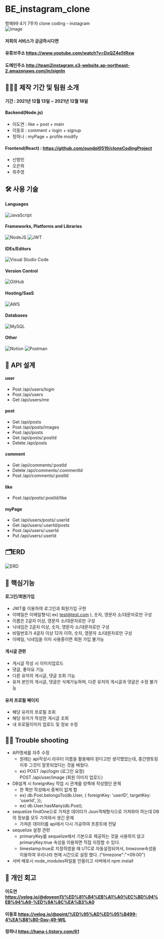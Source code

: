 # BE_instagram_clone
항해99 4기 7주차 clone coding - instagram<br>
![image](https://user-images.githubusercontent.com/80023108/146629670-a0389404-6eca-438d-8733-eaf8d0ff945d.png)
#### 저희의 서비스가 궁금하시다면
#### 유튜브주소 https://www.youtube.com/watch?v=DxQZ4e5tRxw
#### 도메인주소 http://team2instagram.s3-website.ap-northeast-2.amazonaws.com/in/signIn
## 🧑🏻‍💻 제작 기간 및 팀원 소개
#### 기간 : 2021년 12월 13일 ~ 2021년 12월 18일
#### Backend(Node.js)
- 이도연 : like + post + main
- 이동호 : comment + login + signup
- 정하나 : myPage + profile modify

#### Frontend(React) : https://github.com/eundol0519/cloneCodingProject
- 신항민
- 오은희
- 최주영

## 🛠 사용 기술
#### Languages
![JavaScript](https://img.shields.io/badge/javascript-%23323330.svg?style=for-the-badge&logo=javascript&logoColor=%23F7DF1E)
#### Frameworks, Platforms and Libraries
![NodeJS](https://img.shields.io/badge/node.js-6DA55F?style=for-the-badge&logo=node.js&logoColor=white)
![JWT](https://img.shields.io/badge/JWT-black?style=for-the-badge&logo=JSON%20web%20tokens)
#### IDEs/Editors
![Visual Studio Code](https://img.shields.io/badge/Visual%20Studio%20Code-0078d7.svg?style=for-the-badge&logo=visual-studio-code&logoColor=white)
#### Version Control
![GitHub](https://img.shields.io/badge/github-%23121011.svg?style=for-the-badge&logo=github&logoColor=white)
#### Hosting/SaaS
![AWS](https://img.shields.io/badge/AWS-%23FF9900.svg?style=for-the-badge&logo=amazon-aws&logoColor=white)
#### Databases
![MySQL](https://img.shields.io/badge/mysql-4479A1?style=flat-square&logo=mysql&logoColor=white)
#### Other
![Notion](https://img.shields.io/badge/Notion-%23000000.svg?style=for-the-badge&logo=notion&logoColor=white)
![Postman](https://img.shields.io/badge/Postman-FF6C37?style=for-the-badge&logo=postman&logoColor=white)
## 🎢 API 설계
#### user
- Post /api/users/login
- Post /api/users
- Get /api/users/me
#### post
- Get /api/posts
- Post /api/posts/images
- Post /api/posts
- Get /api/posts/:postId
- Delete /api/posts
#### comment
- Get /api/comments/:postId
- Delete /api/comments/:commentId
- Post /api/comments/:postId
#### like
- Post /api/posts/:postId/like
#### myPage
- Get /api/users/posts/:userId
- Get /api/users/:userId/posts
- Post /api/users/:userId
- Put /api/users/:userId

## 🗂ERD
![ERD](https://user-images.githubusercontent.com/93478396/146630306-61d678bd-df03-4613-972b-7aa69eb62c0d.png)


## 📜 핵심기능
#### 로그인/회원가입
- JWT를 이용하여 로그인과 회원가입 구현
- 이메일은 이메일형식( ex) test@test.com ), 숫자, 영문자 소/대문자로만 구성
- 이름은 2글자 이상, 영문자 소/대문자로만 구성
- 닉네임은 2글자 이상, 숫자, 영문자 소/대문자로만 구성
- 비밀번호가 4글자 이상 12자 이하, 숫자, 영문자 소/대문자로만 구성
- 이메일, 닉네임을 이미 사용중이면 회원 가입 불가능
#### 게시글 관련
- 게시글 작성 시 이미지업로드
- 댓글, 좋아요 기능
- 다른 유저의 게시글, 댓글 조회 기능
- 유저 본인의 게시글, 댓글은 삭제가능하며, 다른 유저의 게시글과 댓글은 수정 불가능
#### 유저 프로필 페이지
- 해당 유저의 프로필 조회
- 해당 유저가 작성한 게시글 조회
- 내 프로필이미지 업로드 및 정보 수정
## 🤦🏻 Trouble shooting
- API명세를 자주 수정
    - 원래는 api작성시 라우터 이름을 활용해야 된다고만 생각했었는데, 중간멘토링 이후 그것이 잘못되었다는 것을 배웠다. 
    - ex) POST /api/login (로그인 요청) <br>
          POST /api/user/image (회원 이미지 업로드)
- DB설계 시 foreignKey 작업 시 관계를 양쪽에 작성했던 문제
    - 한 쪽만 작성해서 중복이 없게 함
    - ex) db.Post.belongsTo(db.User, { foreignKey: 'userID', targetKey: 'userId', });
    - ex) db.User.hasMany(db.Post);
- sequelize findOne으로 가져온 데이터가 Json객체형식으로 가져와야 하는데 DB의 정보를 모두 가져와서 생긴 문제
    - 가져온 데이터를 api에서 다시 가공하여 프론트에 전달
- sequelize 설정 관련
    - primaryKey를 sequelize에서 기본으로 제공하는 것을 사용하지 않고 primaryKey:true 속성을 이용하면 직접 지정할 수 있다.
    - timestamp:true로 지정하였을 때 UTC로 자동설정되어서, timezone속성을 이용하여 우리나라 현재 시간으로 설정 했다. ("timezone":"+09:00")
- 서버 배포시 node_modules파일을 안올리고 서버에서 npm install 

## 🍻 개인 회고
#### 이도연 https://velog.io/@doyeon11/%ED%81%B4%EB%A1%A0%EC%BD%94%EB%94%A9-%ED%9A%8C%EA%B3%A0
#### 이동호 https://velog.io/@point/%ED%95%AD%ED%95%B499-4%EA%B8%B0-Day-49-WIL
#### 정하나 https://hana-j.tistory.com/61